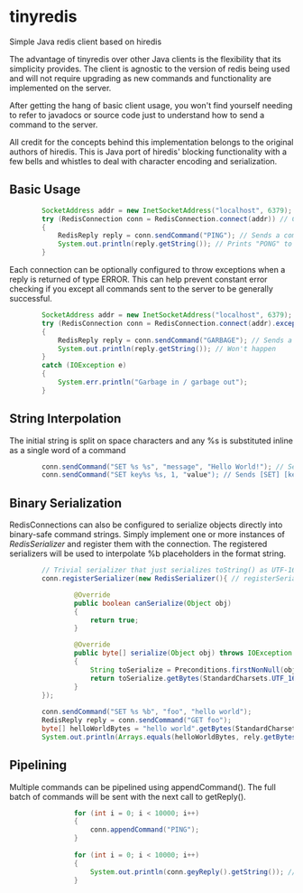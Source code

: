 tinyredis
=========

Simple Java redis client based on hiredis

The advantage of tinyredis over other Java clients is the flexibility that its simplicity provides. The client is agnostic
to the version of redis being used and will not require upgrading as new commands and functionality are implemented on the
server. 

After getting the hang of basic client usage, you won't find yourself needing to refer to javadocs or source code just to
understand how to send a command to the server.

All credit for the concepts behind this implementation belongs to the original authors of hiredis. This is Java port of hiredis' 
blocking functionality with a few bells and whistles to deal with character encoding and serialization. 

Basic Usage
-----------

```java
        SocketAddress addr = new InetSocketAddress("localhost", 6379);
        try (RedisConnection conn = RedisConnection.connect(addr)) // Client implements autocloseable
        {
            RedisReply reply = conn.sendCommand("PING"); // Sends a command and waits for a response from the server
            System.out.println(reply.getString()); // Prints "PONG" to stdout
        }
```

Each connection can be optionally configured to throw exceptions when a reply is returned of type ERROR. This can help
prevent constant error checking if you except all commands sent to the server to be generally successful.

```java
        SocketAddress addr = new InetSocketAddress("localhost", 6379);
        try (RedisConnection conn = RedisConnection.connect(addr).exceptionOnError(true) // Client implements autocloseable
        {
            RedisReply reply = conn.sendCommand("GARBAGE"); // Sends a command and waits for a response from the server
            System.out.println(reply.getString()); // Won't happen
        }
        catch (IOException e)
        {
            System.err.println("Garbage in / garbage out");
        }
```

String Interpolation
--------------------
The initial string is split on space characters and any %s is substituted inline as a single word of a command

```java
        conn.sendCommand("SET %s %s", "message", "Hello World!"); // Sends 3 part command [SET] [message] [Hello World!]
        conn.sendCommand("SET key%s %s, 1, "value"); // Sends [SET] [key1] [value]
```

Binary Serialization
--------------------
RedisConnections can also be configured to serialize objects directly into binary-safe command strings. Simply implement one or more instances of
*RedisSerializer* and register them with the connection. The registered serializers will be used to interpolate %b placeholders in the
format string.

```java
        // Trivial serializer that just serializes toString() as UTF-16
        conn.registerSerializer(new RedisSerializer(){ // registerSerializer also uses the builder pattern for try-with-resources

                @Override
                public boolean canSerialize(Object obj)
                {
                    return true;
                }

                @Override
                public byte[] serialize(Object obj) throws IOException
                {
                    String toSerialize = Preconditions.firstNonNull(obj, "null").toString();
                    return toSerialize.getBytes(StandardCharsets.UTF_16);
                }
        });
        
        conn.sendCommand("SET %s %b", "foo", "hello world");
        RedisReply reply = conn.sendCommand("GET foo");
        byte[] helloWorldBytes = "hello world".getBytes(StandardCharsets.UTF_16);
        System.out.println(Arrays.equals(helloWorldBytes, rely.getBytes())); // Prints "true"

```

Pipelining
----------

Multiple commands can be pipelined using appendCommand(). The full batch of commands will be sent with the next call to getReply().

```java
                for (int i = 0; i < 10000; i++)
                {
                    conn.appendCommand("PING");
                }
                
                for (int i = 0; i < 10000; i++)
                {
                    System.out.println(conn.geyReply().getString()); // Prints 10,000 PONGS
                }                
```
